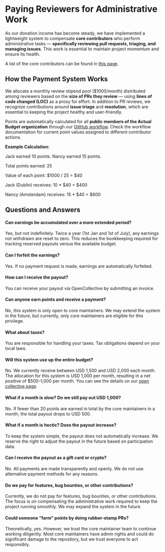 # Paying Reviewers for Administrative Work

As our donation income has become steady, we have implemented a lightweight system to compensate **core contributors** who perform administrative tasks — **specifically reviewing pull requests, triaging, and managing issues**. This work is essential to maintain project momentum and ensure its health.

A list of the core contributors can be found in [this page](https://github.com/orgs/actualbudget/people).

## How the Payment System Works

We allocate a monthly review stipend pool ($1000/month) distributed among reviewers based on the **size of PRs they review** — using **lines of code changed (LOC)** as a proxy for effort. In addition to PR reviews, we recognize contributions around **issue triage** and **resolution**, which are essential to keeping the project healthy and user-friendly.

Points are automatically calculated for all **public members of the Actual Budget organization** through our [GitHub workflow](https://github.com/actualbudget/actual/blob/master/.github/scripts/count-points.mjs). Check the workflow documentation for current point values assigned to different contributor actions.

**Example Calculation:**

Jack earned 10 points. Nancy earned 15 points.

Total points earned: 25

Value of each point: $1000 / 25 = $40

Jack (Dublin) receives: 10 * $40 = $400

Nancy (Amsterdam) receives: 15 * $40 = $600

## Questions and Answers

#### Can earnings be accumulated over a more extended period?

Yes, but not indefinitely. Twice a year (1st Jan and 1st of July), any earnings not withdrawn are reset to zero. This reduces the bookkeeping required for tracking reserved payouts versus the available budget.

#### Can I forfeit the earnings?

Yes. If no payment request is made, earnings are automatically forfeited.

#### How can I receive the payout?

You can receive your payout via OpenCollective by submitting an invoice.

#### Can anyone earn points and receive a payment?

No, this system is only open to core maintainers. We may extend the system in the future, but currently, only core maintainers are eligible for this privilege.

#### What about taxes?

You are responsible for handling your taxes. Tax obligations depend on your local laws.

#### Will this system use up the entire budget?

No. We currently receive between USD 1,500 and USD 2,000 each month. The allocation for this system is USD 1,000 per month, resulting in a net positive of $500–1,000 per month. You can see the details on our [open collective page](https://opencollective.com/actual).

#### What if a month is slow? Do we still pay out USD 1,000?

No. If fewer than 20 points are earned in total by the core maintainers in a month, the total payout drops to USD 500.

#### What if a month is hectic? Does the payout increase?

To keep the system simple, the payout does not automatically increase. We reserve the right to adjust the payout in the future based on participation data.

#### Can I receive the payout as a gift card or crypto?

No. All payments are made transparently and openly. We do not use alternative payment methods for any reasons.

#### Do we pay for features, bug bounties, or other contributions?

Currently, we do not pay for features, bug bounties, or other contributions. The focus is on compensating the administrative work required to keep the project running smoothly. We may expand the system in the future.

#### Could someone “farm” points by doing rubber-stamp PRs?

Theoretically, yes. However, we trust the core maintainer team to continue working diligently. Most core maintainers have admin rights and could do significant damage to the repository, but we trust everyone to act responsibly.

